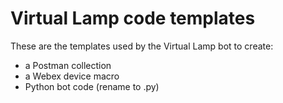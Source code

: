 # Virtual Lamp code templates
These are the templates used by the Virtual Lamp bot to create:
- a Postman collection
- a Webex device macro
- Python bot code (rename to .py)

